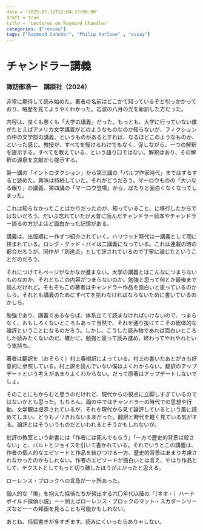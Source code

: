 ```yaml
---
date = '2025-07-12T22:04:33+09:00'
draft = true
title = 'Lectures on Raymond Chandler'
categories: ["review"]
tags: ["Raymond Cahnder", "Philip Marlowe" , "essay"]
---
```


# チャンドラー講義
### 諏訪部浩一　講談社（2024）

非常に期待して読み始めた。著者の名前はどこかで知っているぞと引っかかっており、略歴を見てようやくわかった。岩波の八月の光を新訳した方だった。

内容は、良くも悪くも「大学の講義」だった。もっとも、大学に行っていない僕がたとえばアメリカ文学講義がどのようなものなのか知らないが、フィクションの中の文学部の講義、というものがあるとすれば、なるほどこのようなものか、といった感じ。教授が、すべてを授けるわけでもなく、促しながら、一つの解釈を提示する。すべてを教えている、という語り口ではない。解釈はあり、その解釈の源泉を文献から提示する。

第一講の「イントロダクション」から第三講の「パルプ作家時代」まではするすると読めた。興味は持続していた。それがどうだろう。マーロウものの「大いなる眠り」の講義、第四講の「マーロウ登場」から、ぱたりと面白くなくなってしまった。

これは知らなかったことばかりだったのが、知っていること、に移行したからではないだろう。だいぶ忘れていたが大昔に読んだチャンドラー読本やチャンドラー語るの方がよほど面白かった記憶がある。

講義は、出版順に一作ずつ紹介されていく。ハリウッド時代は一講義として間に挟まれている。ロング・グッド・バイは二講義になっている。これは連載の時の都合だろうが、同作が「到達点」として評されているので丁寧に論じたということだのだろう。

それにつけてもページがなかなか進まない。大学の講義とはこんなにつまらないものなのか、それともこの内容がつまらないのか。勉強と思って何とか最後まで読んだけれど。そもそもこの著者はチャンドラー作品を面白いと思っているのかしら。それとも講義のためにすべてを拾わなければならないために書いているのかしら。

勉強であり、講義であるならば、体系立てて読まなければいけないので、つまらなく、おもしろくないところもあって当然で、それを通り抜けてこその総体的な論評ということになるのだろう。しかし、こうした読み物であれば面白いところしか読みたくないのだ。確かに、勉強と思って読み進め、終わってやれやれという気持ち。

著者は翻訳を（おそらく）村上春樹訳によっている。村上の書いたあとがきも好意的に参照している。村上訳を読んでいない僕はよくわからない。翻訳のアップデートという考えがあまりよくわからない。だって原著はアップデートしないでしょ。

そのことにもからむと思うのだけれど、現代からの視点に立脚しすぎているのではないかとも思った。もちろん、論の中ではチャンドラーの時代での思想や行動、文学観は提示されているが、それを現代から見て論評しているという風に読めてしまい、どうもノリきれないままだった。翻訳と時代を軽く見ている気がする。論評とはそういうものだといわれるとそうかもしれないが。

批評の教室という新書には「作者には死んでもらう」「一方で歴史的背景は殺さない」と、バルトとジョイスを引いて書かれている。それでいうとこの講義は、作者の個人的なエピソードと作品を結びつける一方、歴史的背景はあまり考慮されなかったのかもしれない。作者のエピソードが面白いとは言え、やはり作品として、テクストとしてもっと切り離したほうがよかったと思える。

ローレンス・ブロックへの言及が一ヶ所あった。

個人的な「傷」を抱えた探偵たちが頻出する六〇年代以降の「（ネオ・）ハードボイルド探偵小説」ーー例えばローレンス・ブロックのマット・スカダーシリーズなどーーの邦画を見ることも可能かもしれない。

あとね、括弧書きが多すぎます。読みにくいったらありゃしない。
